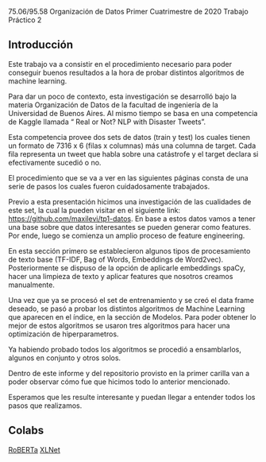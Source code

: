 75.06/95.58 Organización de Datos
Primer Cuatrimestre de 2020
Trabajo Práctico 2

## Introducción

Este trabajo va a consistir en el procedimiento necesario para poder conseguir buenos resultados a la hora de probar distintos algoritmos de machine learning. 

Para dar un poco de contexto, esta investigación se desarrolló bajo la materia Organización de Datos de la facultad de ingeniería de la Universidad de Buenos Aires. Al mismo tiempo se basa en una competencia de Kaggle llamada “ Real or Not? NLP with Disaster Tweets”.

Esta competencia provee dos sets de datos (train y test) los cuales tienen un formato de 7316 x 6 (filas x columnas) más una columna de target. Cada fila representa un tweet que habla sobre una catástrofe y el target declara si efectivamente sucedió o no.

El procedimiento que se va a ver en las siguientes páginas consta de una serie de pasos los cuales fueron cuidadosamente trabajados. 

Previo a esta presentación hicimos una investigación de las cualidades de este set, la cual la pueden visitar en el siguiente link: https://github.com/maxilevi/tp1-datos. En base a estos datos vamos a tener una base sobre que datos interesantes se pueden generar como features. Por ende, luego se comienza un amplio proceso de feature engineering. 

En esta sección primero se establecieron algunos tipos de procesamiento de texto base (TF-IDF, Bag of Words, Embeddings de Word2vec). Posteriormente se dispuso de la opción de aplicarle embeddings spaCy, hacer una limpieza de texto y aplicar features que nosotros creamos manualmente. 

Una vez que ya se procesó el set de entrenamiento y se creó el data frame deseado, se pasó a probar los distintos algoritmos de Machine Learning que aparecen en el índice, en la sección de Modelos. Para poder obtener lo mejor de estos algoritmos se usaron tres algoritmos para hacer una optimización de hiperparametros.

Ya habiendo probado todos los algoritmos se procedió a ensamblarlos, algunos en conjunto y otros solos. 

Dentro de este informe y del repositorio provisto en la primer carilla van a poder observar cómo fue que hicimos todo lo anterior mencionado. 

Esperamos que les resulte interesante y puedan llegar a entender todos los pasos que realizamos.

## Colabs

[RoBERTa](https://colab.research.google.com/drive/1frFhlSWtsrwT14CAAsYCY5tTJ-iqz-P4?usp=sharing)
[XLNet](https://colab.research.google.com/drive/1i23hQAcW5-1cUJg8YCSuSXDcAldV3KZE?usp=sharing)
